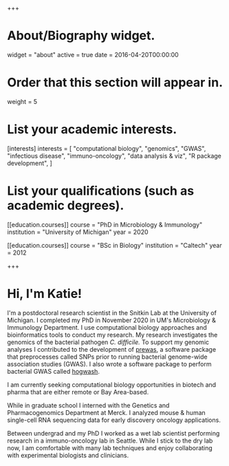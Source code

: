 +++
# About/Biography widget.
widget = "about"
active = true
date = 2016-04-20T00:00:00

# Order that this section will appear in.
weight = 5

# List your academic interests.
[interests]
  interests = [
    "computational biology",
    "genomics",
    "GWAS",
    "infectious disease", 
    "immuno-oncology",
    "data analysis & viz",
    "R package development", 
  ]

# List your qualifications (such as academic degrees).
[[education.courses]]
  course = "PhD in Microbiology & Immunology"
  institution = "University of Michigan"
  year = 2020

[[education.courses]]
  course = "BSc in Biology"
  institution = "Caltech"
  year = 2012
 
+++

# Hi, I'm Katie!

I'm a postdoctoral research scientist in the Snitkin Lab at the University of Michigan. I completed my PhD in November 2020 in UM's Microbiology & Immunology Department. I use computational biology approaches and bioinformatics tools to conduct my research. My  research investigates the genomics of the bacterial pathogen *C. difficile.* To support my genomic analyses I contributed to the development of [prewas](https://github.com/Snitkin-Lab-Umich/prewas), a software package that preprocesses called SNPs prior to running bacterial genome-wide association studies (GWAS). I also wrote a software package to perform bacterial GWAS called [hogwash](https://github.com/katiesaund/hogwash). 

I am currently seeking computational biology opportunities in biotech and pharma that are either remote or Bay Area-based.

While in graduate school I interned with the Genetics and Pharmacogenomics Department at Merck. I analyzed mouse & human single-cell RNA sequencing data for early discovery oncology applications. 

Between undergrad and my PhD I worked as a wet lab scientist performing research in a immuno-oncology lab in Seattle. While I stick to the dry lab now, I am comfortable with many lab techniques and enjoy collaborating with experimental biologists and clinicians. 

